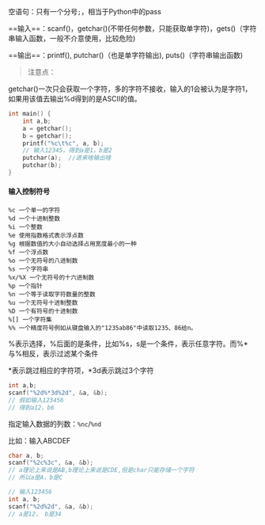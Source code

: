 空语句：只有一个分号`;`，相当于Python中的pass

==输入==：scanf()，getchar()(不带任何参数，只能获取单字符)，gets()（字符串输入函数，一般不介意使用，比较危险)

==输出==：printf(), putchar()（也是单字符输出), puts()（字符串输出函数)

> 注意点：

getchar()一次只会获取一个字符，多的字符不接收，输入的1会被认为是字符1，如果用该值去输出%d得到的是ASCII的值。

```c
int main() {
    int a,b;
    a = getchar();
    b = getchar();
    printf("%c\t%c", a, b);
    // 输入12345，得到a是1，b是2
  	putchar(a);  //进来啥输出啥
  	putchar(b);
}
```





#### 输入控制符号

```
%c 一个单一的字符
%d 一个十进制整数
%i 一个整数
%e 使用指数格式表示浮点数
%g 根据数值的大小自动选择占用宽度最小的一种
%f 一个浮点数
%o 一个无符号的八进制数
%s 一个字符串
%x/%X 一个无符号的十六进制数
%p 一个指针
%n 一个等于读取字符数量的整数
%u 一个无符号十进制整数
%D 一个有符号的十进制数
%[] 一个字符集
%% 一个精度符号例如从键盘输入的"1235ab86"中读取1235、86给n。

```

%表示选择，%后面的是条件，比如%s，s是一个条件，表示任意字符。而%\*与%相反，表示过滤某个条件

*表示跳过相应的字符项，\*3d表示跳过3个字符

```c
int a,b;
scanf("%2d%*3d%2d", &a, &b);
// 假如输入123456
// 得到a12，b6
```



指定输入数据的列数：`%nc`/`%nd`

比如：输入ABCDEF

```c
char a, b;
scanf("%2c%3c", &a, &b);
// a理论上来说是AB,b理论上来说是CDE,但是char只能存储一个字符
// 所以a是A，b是C

// 输入123456
int a, b;
scanf("%2d%2d", &a, &b);
// a是12， b是34
```



